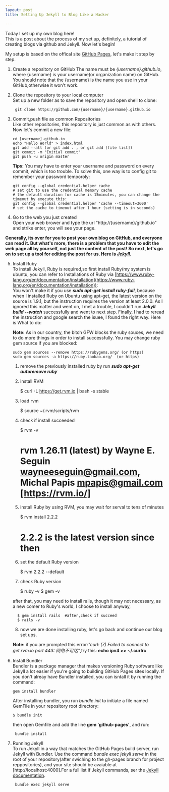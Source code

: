 ```yaml
---
layout: post
title: Setting Up Jekyll to Blog Like a Hacker

---
```


Today I set up my own blog here!  
This is a post about the process of my set up, definitely, a tutorial of creating blogs via github and Jekyll. Now let's begin!  

My setup is based on the offical site [GitHub Pages](https://pages.github.com), let's make it step by step.

1. Create a repository on GitHub
  The name must be _{username}.github.io_, where {username} is your username(or organization name) on GitHub.
  You should note that the {username} is the name you use in your GitHub,otherwise it won't work.
2. Clone the repository to your local computer  
  Set up a new folder as to save the repository and open shell to clone:

	    git clone https://github.com/{username}/{username}.github.io

3. Commit,push file as common Repositories  
  Like other repositories, this repository is just common as with others. Now let's commit a new file:  

	   cd [username].github.io
	   echo "Hello World" > index.html
	   git add --all (or git add . , or git add [file list])
	   git commit -m "Initial commit"
	   git push -u origin master

	 **Tips:** You may have to enter your username and password on every commit, which is too trouble. To solve this, one way is to config git to remember your password temporoly:

	   git config --global credential.helper cache
	   # set git to use the credential memory cache
	   # the default duration for cache is 15minutes, you can change the timeout by execute this:
	   git config --global credential.helper 'cache --timeout=3600'
	   # set the cache to timeout after 1 hour (setting is in seconds)


4. Go to the web you just created  
  Open your web brower and type the url "http://{username}/github.io" and strike enter, you will see your page.

**Generally, its over for you to post your own blog on GitHub, and everyone can read it. But what's more, there is a problem that you have to edit the web page all by yourself, not just the content of the post! So next, let's go on to set up a tool for editing the post for us. Here is [_Jekyll_](https://jekyllrb.com).**

5. Install Ruby  
  To install Jekyll, Ruby is required,so first install Ruby(my system is ubuntu, you can refer to Installations of Ruby via [https://www.ruby-lang.org/en/documentation/installation](https://www.ruby-lang.org/en/documentation/installation)):  
  You won't make it if you use _**sudo apt-get install ruby-full**_, because when I installed Ruby on Ubuntu using apt-get, the latest version on the source is 1.9.1, but the instruction requires the version at least 2.0.0. As I ignored this matter and went on, I met a trouble, I couldn't run _**Jekyll build --watch**_ successfully and went to next step. Finally, I had to reread the instruction and google search the isuee, I found the right way. Here is What to do:  
  
   **Note:** As in our country, the bitch GFW blocks the ruby souces, we need to do more things in order to install successfully. You may change ruby gem source if you are blocked:  
	 
       sudo gem sources --remove https://rubygems.org/ (or https)
       sudo gem sources -a https://ruby.taobao.org/  (or https)
              
	1) remove the previously installed ruby by run _**sudo apt-get autoremove ruby**_  
	2) install RVM

	   $ curl -L https://get.rvm.io | bash -s stable  
	      
	3) load rvm

	   $ source ~/.rvm/scripts/rvm

	4) check if install succeeded

	   $ rvm -v
	   # rvm 1.26.11 (latest) by Wayne E. Seguin <wayneeseguin@gmail.com>, Michal Papis <mpapis@gmail.com> [https://rvm.io/]

	5) install Ruby by using RVM, you may wait for serval to tens of minutes

	   $ rvm install 2.2.2
	   # 2.2.2 is the latest version since then

	6) set the default Ruby version

	   $ rvm 2.2.2 --default

	7) check Ruby version

	   $ ruby -v
	   $ gem -v

	  after that, you may need to install rails, though it may not necessary, as a new comer to Ruby's world, I choose to install anyway,

	     $ gem install rails  #after,check if succeed
	     $ rails -v

	8) now we are done installing ruby, let's go back and continue our blog set ups.

   **Note:** if you are prompted this error:_"curl: (7) Failed to connect to get.rvm.io port 443: 网络不可达"_,try this: __echo ipv4 >> ~/.curlrc__  

6. Install Bundler  
  Bundler is a package manager that makes versioning Ruby software like Jekyll a lot easier if you're going to building GitHub Pages sites locally. If you don't alreay have Bundler installed, you can isntall it by running the command: 

	   gem install bundler

   After installing bundler, you run _bundle init_ to initiate a file named GemFile in your repository root directory:

	   $ bundle init

   then open Gemfile and add the line **gem 'github-pages'**, and run:

	    bundle install

7. Running Jekyll  
  To run Jekyll in a way that matches the GitHub Pages build server, run Jekyll with Bundler. Use the command _bundle exec jekyll serve_ in the root of your repository(after swiching to the gh-pages branch for project reppositories), and your site should be avaiable at [http://localhost:4000].For a full list if Jekyll commands, ser the [Jekyll documentation].

	    bundle exec jekyll serve

[Jekyll Documentation]: http://jekyllrb.com/docs/home/


